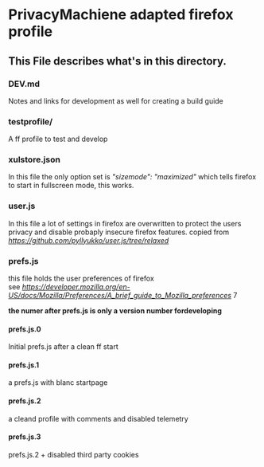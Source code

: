 # PrivacyMachiene adapted firefox profile


## This File describes what's in this directory.

### DEV.md
Notes and links for development as well for creating a build guide 

### testprofile/

A ff profile to test and develop 

### xulstore.json
In this file the only option set is _"sizemode": "maximized"_ which tells firefox to start in fullscreen mode, this works.

### user.js
In this file a lot of settings in firefox are overwritten to protect the users privacy and disable probaply insecure firefox features.
copied from _https://github.com/pyllyukko/user.js/tree/relaxed_

### prefs.js
this file holds the user preferences of firefox  
see _https://developer.mozilla.org/en-US/docs/Mozilla/Preferences/A_brief_guide_to_Mozilla_preferences_ 7
  
__the numer after prefs.js is only a version number fordeveloping__  


#### prefs.js.0
Initial prefs.js after a clean ff start

#### prefs.js.1
a prefs.js with blanc startpage

#### prefs.js.2
a cleand profile with comments and disabled telemetry

#### prefs.js.3
prefs.js.2 + disabled third party cookies
